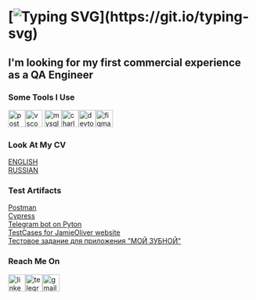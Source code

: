 # [![Typing SVG](https://readme-typing-svg.herokuapp.com?color=%00001&lines=Hi+,+there+!)](https://git.io/typing-svg)
## I'm looking for my first commercial experience as a QA Engineer
### Some Tools I Use
<img src="https://www.svgrepo.com/show/354202/postman-icon.svg" title="postman" alt="postman" width="35" height="35"/><img src="https://cdn.jsdelivr.net/gh/devicons/devicon/icons/vscode/vscode-original.svg" title="vscode" alt="vscode" width="35" height="35"/>
<img src="https://cdn.jsdelivr.net/gh/devicons/devicon/icons/mysql/mysql-original.svg" title="mysql" alt="mysql" width="35" height="35"/><img src="https://cdn.icon-icons.com/icons2/3053/PNG/512/charles_proxy_macos_bigsur_icon_190302.png" title="charles-proxy" alt="charles-proxy" width="35" height="35"/><img src="https://d33wubrfki0l68.cloudfront.net/38b5c953a4667366685d55db55d057c86db1fc54/a0fdc/static/acae6b24d940347661ca901ea07f47c1/chrome-dev-logo-icon.png" title="devtools" alt="devtools" width="35" height="35"/><img src="https://cdn.jsdelivr.net/gh/devicons/devicon/icons/figma/figma-original.svg" title="figma" alt="figma" width="35" height="35"/>
### Look At My CV
[ENGLISH](<https://drive.google.com/file/d/1DPvzkd1lVmUSaEJX6nodfJp4GNBWv-Lv/view?usp=sharing>)<br> 
[RUSSIAN](<https://drive.google.com/file/d/1vIDDxuPShmkxq9OsPfhwXs-TbifUdmg9/view?usp=sharing>)
### Test Artifacts
[Postman](https://github.com/olya-nzv/POSTMAN.git) <br> 
[Cypress](https://github.com/olya-nzv/cypress.git)<br> 
[Telegram bot on Pyton](https://github.com/olya-nzv/serialquote_bot.git)<br> 
[TestCases for JamieOliver website](https://github.com/olya-nzv/testcases.git)<br> 
[Тестовое задание для приложения "МОЙ ЗУБНОЙ"](<https://docs.google.com/spreadsheets/d/15Y31K8iL_6QO2ngQTt1OgHZWeQX9IEmyzLvyYZcLStE/edit?usp=sharing>)

### Reach Me On
<a href= "https://www.linkedin.com/in/olga-nzv/"><img src="https://img.icons8.com/?size=512&id=13930&format=png" width="35" height="35" alt="linkedin"/></a><a href= "https://t.me/olya_nzv"><img src="https://img.icons8.com/?size=512&id=63306&format=png" width="35" height="35" alt="telegram"/></a><a href= "mailto:olga.nzv@gmail.com"><img src="https://img.icons8.com/?size=512&id=P7UIlhbpWzZm&format=png" width="35" height="35" alt="gmail"/></a>